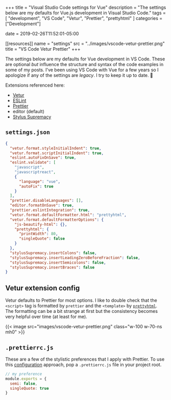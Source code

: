 +++
title = "Visual Studio Code settings for Vue"
description = "The settings below are my defaults for Vue.js development in Visual Studio Code."
tags = [
  "development", 
  "VS Code", 
  "Vetur",
  "Prettier",
  "prettyhtml"
  ]
categories = ["Development"]

date = 2019-02-26T11:52:01-05:00

[[resources]]
  name = "settings"
  src = "../images/vscode-vetur-prettier.png"
  title = "VS Code Vetur Prettier"
+++

The settings below are my defaults for Vue development in VS Code. These are optional _but_ influence the structure and syntax of the code examples in some of my posts. I've been using VS Code with Vue for a few years so I apologize if any of the settings are _legacy_. I try to keep it up to date. :calendar:

Extensions referenced here:

- [Vetur](https://marketplace.visualstudio.com/items?itemName=octref.vetur)
- [ESLint](https://marketplace.visualstudio.com/items?itemName=dbaeumer.vscode-eslint)
- [Prettier](https://marketplace.visualstudio.com/items?itemName=esbenp.prettier-vscode)
- editor (default)
- [Stylus Supremacy](https://marketplace.visualstudio.com/items?itemName=thisismanta.stylus-supremacy)

## `settings.json`

```json
{
  "vetur.format.styleInitialIndent": true,
  "vetur.format.scriptInitialIndent": true,
  "eslint.autoFixOnSave": true,
  "eslint.validate": [
    "javascript",
    "javascriptreact",
    {
      "language": "vue",
      "autoFix": true
    }
  ],
  "prettier.disableLanguages": [],
  "editor.formatOnSave": true,
  "prettier.eslintIntegration": true,
  "vetur.format.defaultFormatter.html": "prettyhtml",
  "vetur.format.defaultFormatterOptions": {
    "js-beautify-html": {},
    "prettyhtml": {
      "printWidth": 80,
      "singleQuote": false
    }
  },
  "stylusSupremacy.insertColons": false,
  "stylusSupremacy.insertLeadingZeroBeforeFraction": false,
  "stylusSupremacy.insertSemicolons": false,
  "stylusSupremacy.insertBraces": false
}
```

## Vetur extension config

Vetur defaults to Prettier for most options. I like to double check that the `<script>` tag is formatted by `prettier` and the `<template>` by [`prettyhtml`](https://prettyhtml.netlify.com/). The formatting can be a bit strange at first but the consistency becomes very helpful over time (at least for me).

{{< image src="images/vscode-vetur-prettier.png" class="w-100 w-70-ns mh0" >}}

## `.prettierrc.js`

These are a few of the stylistic preferences that I apply with Prettier. To use this [configuration](https://prettier.io/docs/en/configuration.html) approach, pop a `.prettierrc.js` file in your project root.

```js
// my preference
module.exports = {
  semi: false,
  singleQuote: true
}
```
